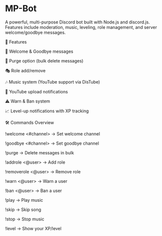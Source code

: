 # MP-Bot
A powerful, multi-purpose Discord bot built with Node.js and discord.js.
Features include moderation, music, leveling, role management, and server welcome/goodbye messages.

🚀 Features

👋 Welcome & Goodbye messages

🧹 Purge option (bulk delete messages)

🎭 Role add/remove

🎶 Music system (YouTube support via DisTube)

🔔 YouTube upload notifications

⚠️ Warn & Ban system

📈 Level-up notifications with XP tracking



🛠️ Commands Overview

!welcome <#channel> → Set welcome channel

!goodbye <#channel> → Set goodbye channel

!purge <amount> → Delete messages in bulk

!addrole <@user> <role> → Add role

!removerole <@user> <role> → Remove role

!warn <@user> <reason> → Warn a user

!ban <@user> → Ban a user

!play <song> → Play music

!skip → Skip song

!stop → Stop music

!level → Show your XP/level
